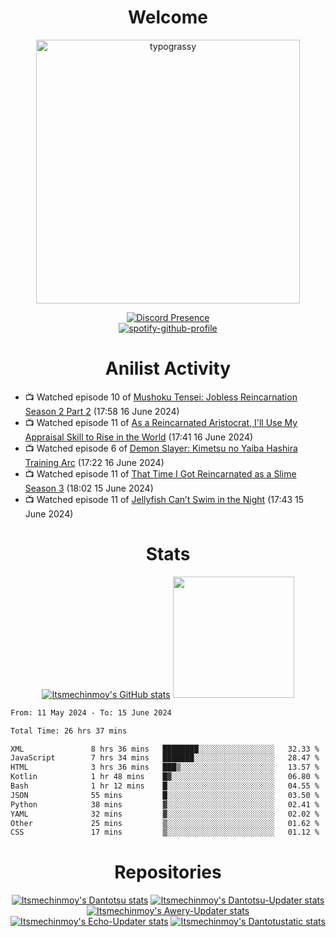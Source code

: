 <div align="center">

# Welcome
<a href="https://github.com/kawarimidoll/typograssy">
    <img alt="typograssy" src="https://typograssy.deno.dev/api?text=%E3%82%88%E3%81%86%E3%81%93%E3%81%9D%E3%81%BF%E3%81%AA%E3%81%95%E3%82%93%20-%20Itsmechinmoy--&&l0=none&l1=82d9d0&l2=027353&l3=038c4c&l4=01402e&bg=none&frame=none&speed=100&comment=" width="421.99">
</a>

[![Discord Presence](https://lanyard.cnrad.dev/api/523539866311720963?theme=dark&bg=Oe1116&animated=false&hideDiscrim=true&borderRadius=30px&hideActivity=whenNotUsed)](https://discord.com/users/523539866311720963)<br>
[![spotify-github-profile](https://spotify-github-profile.vercel.app/api/view?uid=31zczwoe3obxakjgkio7anubhkaq&cover_image=true&theme=novatorem&show_offline=true&background_color=121212&interchange=false&bar_color=53b14f&bar_color=ffffff&bar_color_cover=false)](https://spotify-github-profile.vercel.app/api/view?uid=31zczwoe3obxakjgkio7anubhkaq&redirect=true)
</div>

<div align="center">

# Anilist Activity
</div>
<!-- ANILIST_ACTIVITY:start -->

-   📺 Watched episode 10 of [Mushoku Tensei: Jobless Reincarnation Season 2 Part 2](https://anilist.co/anime/166873) (17:58 16 June 2024)
-   📺 Watched episode 11 of [As a Reincarnated Aristocrat, I'll Use My Appraisal Skill to Rise in the World](https://anilist.co/anime/164702) (17:41 16 June 2024)
-   📺 Watched episode 6 of [Demon Slayer: Kimetsu no Yaiba Hashira Training Arc](https://anilist.co/anime/166240) (17:22 16 June 2024)
-   📺 Watched episode 11 of [That Time I Got Reincarnated as a Slime Season 3](https://anilist.co/anime/156822) (18:02 15 June 2024)
-   📺 Watched episode 11 of [Jellyfish Can’t Swim in the Night](https://anilist.co/anime/163078) (17:43 15 June 2024)

<!-- ANILIST_ACTIVITY:end -->
<div align="center">
    
# Stats
[![Itsmechinmoy's GitHub stats](https://github-readme-stats.vercel.app/api?username=itsmechinmoy&show_icons=true&theme=algolia)](https://github.com/anuraghazra/github-readme-stats)
<img src="https://github-readme-stackoverflow.vercel.app/?userID=25004176&theme=dark" height="194"/>
</div>
<!--START_SECTION:waka-->

```txt
From: 11 May 2024 - To: 15 June 2024

Total Time: 26 hrs 37 mins

XML               8 hrs 36 mins   ████████░░░░░░░░░░░░░░░░░   32.33 %
JavaScript        7 hrs 34 mins   ███████░░░░░░░░░░░░░░░░░░   28.47 %
HTML              3 hrs 36 mins   ███▒░░░░░░░░░░░░░░░░░░░░░   13.57 %
Kotlin            1 hr 48 mins    █▓░░░░░░░░░░░░░░░░░░░░░░░   06.80 %
Bash              1 hr 12 mins    █░░░░░░░░░░░░░░░░░░░░░░░░   04.55 %
JSON              55 mins         █░░░░░░░░░░░░░░░░░░░░░░░░   03.50 %
Python            38 mins         ▓░░░░░░░░░░░░░░░░░░░░░░░░   02.41 %
YAML              32 mins         ▓░░░░░░░░░░░░░░░░░░░░░░░░   02.02 %
Other             25 mins         ▒░░░░░░░░░░░░░░░░░░░░░░░░   01.62 %
CSS               17 mins         ▒░░░░░░░░░░░░░░░░░░░░░░░░   01.12 %
```

<!--END_SECTION:waka-->
<div align="center">

# Repositories
[![Itsmechinmoy's Dantotsu stats](https://github-readme-stats.vercel.app/api/pin/?username=itsmechinmoy&repo=dantotsu&show_icons=true&theme=algolia&description_lines_count=1)](https://github.com/itsmechinmoy/dantotsu)
[![Itsmechinmoy's Dantotsu-Updater stats](https://github-readme-stats.vercel.app/api/pin/?username=itsmechinmoy&repo=dantotsu-updater&show_icons=true&theme=algolia&description_lines_count=1)](https://github.com/itsmechinmoy/dantotsu-updater)
[![Itsmechinmoy's Awery-Updater stats](https://github-readme-stats.vercel.app/api/pin/?username=itsmechinmoy&repo=awery-updater&show_icons=true&theme=algolia&description_lines_count=1)](https://github.com/itsmechinmoy/awery-updater)
[![Itsmechinmoy's Echo-Updater stats](https://github-readme-stats.vercel.app/api/pin/?username=itsmechinmoy&repo=echo-updater&show_icons=true&theme=algolia&description_lines_count=1)](https://github.com/itsmechinmoy/echo-updater)
[![Itsmechinmoy's Dantotustatic stats](https://github-readme-stats.vercel.app/api/pin/?username=itsmechinmoy&repo=dantotustatic&show_icons=true&theme=algolia&description_lines_count=1)](https://github.com/itsmechinmoy/dantotustatic)
</div>
